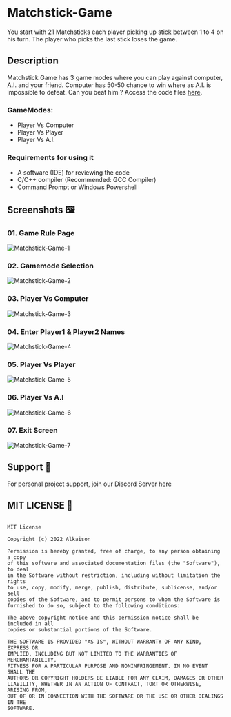 # Matchstick-Game

You start with 21 Matchsticks each player picking up stick between 1 to 4 on his turn. The player who picks the last stick loses the game.

## Description

Matchstick Game has 3 game modes where you can play against computer, A.I. and your friend. Computer has 50-50 chance to win where as A.I. is impossible to defeat. Can you beat him ? Access the code files [here](Game-Files/Matchstick-Game.c "Matchstick Game").

### GameModes:

- Player Vs Computer
- Player Vs Player
- Player Vs A.I.

### Requirements for using it

- A software (IDE) for reviewing the code
- C/C++ compiler (Recommended: GCC Compiler)
- Command Prompt or Windows Powershell

## Screenshots 🖼️

### 01. Game Rule Page

![Matchstick-Game-1](https://i.postimg.cc/L8JJpZcx/Matchstick-Game-1.png)

### 02. Gamemode Selection

![Matchstick-Game-2](https://i.postimg.cc/K8CRv8Fx/Matchstick-Game-2.png)

### 03. Player Vs Computer

![Matchstick-Game-3](https://i.postimg.cc/V6W6R9tk/Matchstick-Game-3.png)

### 04. Enter Player1 & Player2 Names

![Matchstick-Game-4](https://i.postimg.cc/jjNCWYdN/Matchstick-Game-4.png)

### 05. Player Vs Player

![Matchstick-Game-5](https://i.postimg.cc/PxjJYVP7/Matchstick-Game-5.png)

### 06. Player Vs A.I

![Matchstick-Game-6](https://i.postimg.cc/3NLwMKnM/Matchstick-Game-6.png)

### 07. Exit Screen

![Matchstick-Game-7](https://i.postimg.cc/gjc0Bwyq/Matchstick-Game-7.png)

## Support 🧩

For personal project support, join our Discord Server [here](https://discord.gg/dF4PHpA "Byte Hub Discord")

## MIT LICENSE 📔

```LICENSE

MIT License

Copyright (c) 2022 Alkaison

Permission is hereby granted, free of charge, to any person obtaining a copy
of this software and associated documentation files (the "Software"), to deal
in the Software without restriction, including without limitation the rights
to use, copy, modify, merge, publish, distribute, sublicense, and/or sell
copies of the Software, and to permit persons to whom the Software is
furnished to do so, subject to the following conditions:

The above copyright notice and this permission notice shall be included in all
copies or substantial portions of the Software.

THE SOFTWARE IS PROVIDED "AS IS", WITHOUT WARRANTY OF ANY KIND, EXPRESS OR
IMPLIED, INCLUDING BUT NOT LIMITED TO THE WARRANTIES OF MERCHANTABILITY,
FITNESS FOR A PARTICULAR PURPOSE AND NONINFRINGEMENT. IN NO EVENT SHALL THE
AUTHORS OR COPYRIGHT HOLDERS BE LIABLE FOR ANY CLAIM, DAMAGES OR OTHER
LIABILITY, WHETHER IN AN ACTION OF CONTRACT, TORT OR OTHERWISE, ARISING FROM,
OUT OF OR IN CONNECTION WITH THE SOFTWARE OR THE USE OR OTHER DEALINGS IN THE
SOFTWARE.
```
